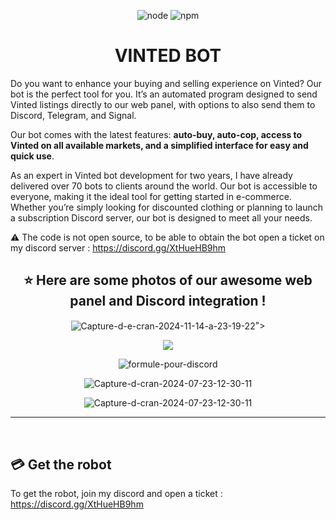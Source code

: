 <p align="center">
  <img alt="node" src="https://img.shields.io/node/v/discord.js?style=for-the-badge">
  <img alt="npm" src="https://img.shields.io/npm/v/discord.js?label=Discord.js&style=for-the-badge">
</p>

<h1 align="center">VINTED BOT</h1>

<p>Do you want to enhance your buying and selling experience on Vinted? Our bot is the perfect tool for you. It’s an automated program designed to send Vinted listings directly to our web panel, with options to also send them to Discord, Telegram, and Signal.</p>

<p>Our bot comes with the latest features: <strong>auto-buy, auto-cop, access to Vinted on all available markets, and a simplified interface for easy and quick use</strong>.</p>

<p>As an expert in Vinted bot development for two years, I have already delivered over 70 bots to clients around the world. Our bot is accessible to everyone, making it the ideal tool for getting started in e-commerce. Whether you’re simply looking for discounted clothing or planning to launch a subscription Discord server, our bot is designed to meet all your needs.</p>

:warning: The code is not open source, to be able to obtain the bot open a ticket on my discord server : https://discord.gg/XtHueHB9hm


<h2 align="center">⭐ Here are some photos of our awesome web panel and Discord integration !</h2>
<p align="center">
  <img align="center" src="<a href="https://i.ibb.co/qYbbwny/Capture-d-e-cran-2024-11-14-a-23-19-22.png" alt="Capture-d-e-cran-2024-11-14-a-23-19-22" border="0"></a>"></img>
</p>
<p align="center">
  <img align="center" src="https://i.ibb.co/QmCfrG5/Capture-d-e-cran-2024-11-14-a-21-48-17.png"></img>
</p>
<p align="center">
  <img align="center" src="https://i.ibb.co/HqMxKsM/Capture-d-e-cran-2024-11-14-a-22-18-37.png" alt="formule-pour-discord"></img>
</p>
<p align="center">
 <img src="https://i.ibb.co/Jp4qZDX/Capture-d-e-cran-2024-11-14-a-22-19-19.png" alt="Capture-d-cran-2024-07-23-12-30-11"></img>
 </p>
 <p align="center">
 <img src="https://i.ibb.co/6FN0cy8/Capture-d-e-cran-2024-11-14-a-22-19-26.png" alt="Capture-d-cran-2024-07-23-12-30-11"></img>
 </p>
<hr>


<br>


## 💳 Get the robot

To get the robot, join my discord and open a ticket : https://discord.gg/XtHueHB9hm

